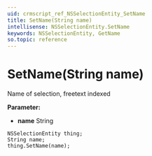 ```yaml
---
uid: crmscript_ref_NSSelectionEntity_SetName
title: SetName(String name)
intellisense: NSSelectionEntity.SetName
keywords: NSSelectionEntity, GetName
so.topic: reference
---
```


# SetName(String name)

Name of selection, freetext indexed

**Parameter:** 
 - **name** String

```crmscript
NSSelectionEntity thing;
String name;
thing.SetName(name);
```

